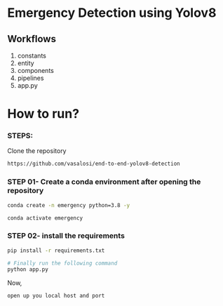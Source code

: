 # Emergency Detection using Yolov8



## Workflows

1. constants
2. entity
3. components
4. pipelines
5. app.py


# How to run?
### STEPS:

Clone the repository

```bash
https://github.com/vasalosi/end-to-end-yolov8-detection
```
### STEP 01- Create a conda environment after opening the repository

```bash
conda create -n emergency python=3.8 -y
```

```bash
conda activate emergency
```


### STEP 02- install the requirements
```bash
pip install -r requirements.txt
```


```bash
# Finally run the following command
python app.py
```

Now,
```bash
open up you local host and port
```

